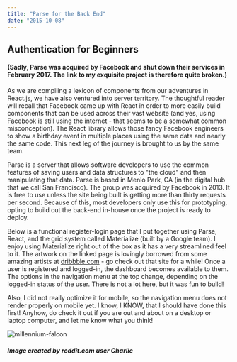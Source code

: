```yaml
---
title: "Parse for the Back End"
date: "2015-10-08"
---
```


## Authentication for Beginners

#### (Sadly, Parse was acquired by Facebook and shut down their services in February 2017. The link to my exquisite project is therefore quite broken.)

As we are compiling a lexicon of components from our adventures in React.js, we have also ventured into server territory. The thoughtful reader will recall that Facebook came up with React in order to more easily build components that can be used across their vast website (and yes, using Facebook is still using the internet - that seems to be a somewhat common misconception). The React library allows those fancy Facebook engineers to show a birthday event in multiple places using the same data and nearly the same code. This next leg of the journey is brought to us by the same team.

Parse is a server that allows software developers to use the common features of saving users and data structures to "the cloud" and then manipulating that data. Parse is based in Menlo Park, CA (in the digital hub that we call San Francisco). The group was acquired by Facebook in 2013. It is free to use unless the site being built is getting more than thirty requests per second. Because of this, most developers only use this for prototyping, opting to build out the back-end in-house once the project is ready to deploy.

Below is a functional register-login page that I put together using Parse, React, and the grid system called Materialize (built by a Google team). I enjoy using Materialize right out of the box as it has a very streamlined feel to it. The artwork on the linked page is lovingly borrowed from some amazing artists at [dribbble.com](https://dribbble.com/) - go check out that site for a while! Once a user is registered and logged-in, the dashboard becomes available to them. The options in the navigation menu at the top change, depending on the logged-in status of the user. There is not a lot here, but it was fun to build!

Also, I did not really optimize it for mobile, so the navigation menu does not render properly on mobile yet. I know, I KNOW, that I should have done this first! Anyhow, do check it out if you are out and about on a desktop or laptop computer, and let me know what you think!

![millennium-falcon](https://res.cloudinary.com/drumsensei/image/upload/v1515697324/mill-falcon-dribble_ow38pc.jpg)

##### Image created by reddit.com user Charlie
